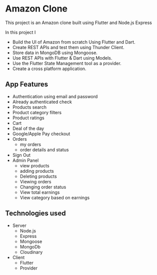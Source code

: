 # Amazon Clone
This project is an Amazon clone built using Flutter and Node.js Express

In this project I  

- Build the UI of Amazon from scratch Using Flutter and Dart.  
- Create REST APIs and test them using Thunder Client.  
- Store data in MongoDB using Mongoose.  
- Use REST APIs with Flutter & Dart using Models.  
- Use the Flutter State Management tool as a provider.  
- Create a cross platform application.

## App Features  

- Authentication using email and password  
- Already authenticated check  
- Products search  
- Product category filters  
- Product ratings  
- Cart  
- Deal of the day  
- Google/Apple Pay checkout  
- Orders  
  * my orders  
  * order details and status  
- Sign Out
- Admin Panel
  * view products  
  * adding products  
  * Deleting products  
  * Viewing orders  
  * Changing order status  
  * View total earnings  
  * View category based on earnings  

## Technologies used

- Server  
  * Node.js
  * Express
  * Mongoose
  * MongoDb
  * Cloudinary
- Client
  * Flutter
  * Provider  
